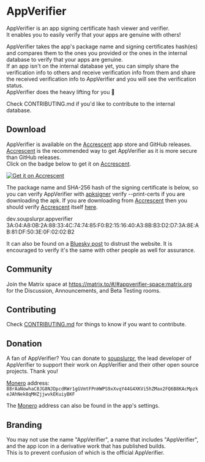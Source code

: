 # AppVerifier

AppVerifier is an app signing certificate hash viewer and verifier.\
It enables you to easily verify that your apps are genuine with others!

AppVerifier takes the app's package name and signing certificates hash(es) and compares them to the ones you provided or the ones in the internal database to verify that your apps are genuine.\
If an app isn't on the internal database yet, you can simply share the verification info to others and receive verification info from them and
share the received verification info to AppVerifier and you will see the verification status.\
AppVerifier does the heavy lifting for you 💪

Check CONTRIBUTING.md if you'd like to contribute to the internal database.

## Download

AppVerifier is available on the [Accrescent](https://accrescent.app) app store and GitHub releases. [Accrescent](https://accrescent.app) is the recommended way to get AppVerifier as it is more secure than GitHub releases.\
Click on the badge below to get it on [Accrescent](https://accrescent.app).

<a href="https://accrescent.app/app/dev.soupslurpr.appverifier">
                            <img alt="Get it on Accrescent" src="https://accrescent.app/badges/get-it-on.png">
                        </a>
                        
The package name and SHA-256 hash of the signing certificate is below, so you can verify AppVerifier with [apksigner](https://developer.android.com/studio/command-line/apksigner#usage-verify) verify --print-certs if you are downloading the apk. If you are downloading from [Accrescent](https://accrescent.app) then you should verify [Accrescent](https://accrescent.app) itself [here](https://accrescent.app/faq#verifying).

dev.soupslurpr.appverifier\
3A:04:A8:0B:2A:88:33:4C:74:74:85:F0:B2:15:16:40:A3:8B:B3:D2:D7:3A:8E:AB:81:DF:50:3E:0F:02:02:B2

It can also be found on a [Bluesky post](https://bsky.app/profile/soupslurpr.dev/post/3khnczlribj2i) to distrust the website. It is encouraged to verify it's the same with other people as well for assurance.

[//]: # (## About)

[//]: # ()

[//]: # (Check out the official website at https://appverifier.soupslurpr.dev/ for more info and download.)

## Community

Join the Matrix space at https://matrix.to/#/#appverifier-space:matrix.org for the Discussion, Announcements, and Beta Testing rooms.

## Contributing

Check [CONTRIBUTING.md](https://github.com/soupslurpr/AppVerifier/blob/master/CONTRIBUTING.md) for things to know
if you want to contribute.

## Donation

A fan of AppVerifier? You can donate to [soupslurpr](https://github.com/soupslurpr), the lead developer of AppVerifier to support their work on AppVerifier and their other open source projects. Thank you!

[Monero](https://www.getmonero.org/) address:\
`88rAaNowhaC8JG8NJDpcdRWr1gGVmtFPnHWPS9xXvqY44G4XKVi5hZMax2FQ6B8KAcMpzkeJAhNek8qMHZjjwvkEKuiyBKF`

The [Monero](https://www.getmonero.org/) address can also be found in the app's settings.

## Branding

You may not use the name "AppVerifier", a name that includes "AppVerifier", and the app icon in a derivative work that has published builds.\
This is to prevent confusion of which is the official AppVerifier.
